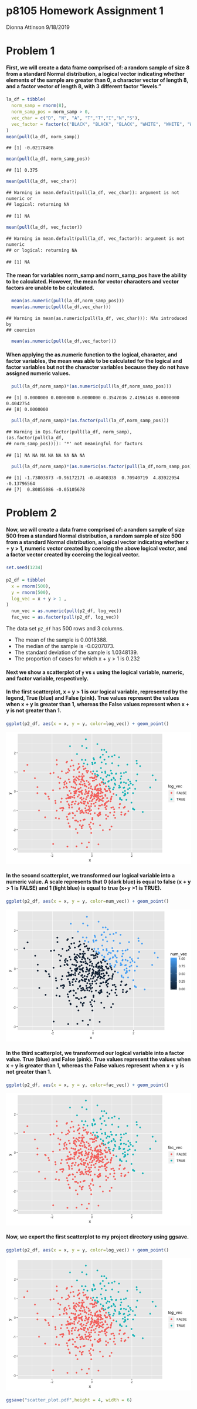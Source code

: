 p8105 Homework Assignment 1
================
Dionna Attinson
9/18/2019

# Problem 1

#### First, we will create a data frame comprised of: a random sample of size 8 from a standard Normal distribution, a logical vector indicating whether elements of the sample are greater than 0, a character vector of length 8, and a factor vector of length 8, with 3 different factor “levels.”

``` r
la_df = tibble(
  norm_samp = rnorm(8),
  norm_samp_pos = norm_samp > 0,
  vec_char = c("D", "N", "A", "T","T","I","N","S"),
  vec_factor = factor(c("BLACK", "BLACK", "BLACK", "WHITE", "WHITE", "WHITE","OTHER","OTHER"))
)
mean(pull(la_df, norm_samp))
```

    ## [1] -0.02178406

``` r
mean(pull(la_df, norm_samp_pos))
```

    ## [1] 0.375

``` r
mean(pull(la_df, vec_char))
```

    ## Warning in mean.default(pull(la_df, vec_char)): argument is not numeric or
    ## logical: returning NA

    ## [1] NA

``` r
mean(pull(la_df, vec_factor))
```

    ## Warning in mean.default(pull(la_df, vec_factor)): argument is not numeric
    ## or logical: returning NA

    ## [1] NA

#### The mean for variables norm\_samp and norm\_samp\_pos have the ability to be calculated. However, the mean for vector characters and vector factors are unable to be calculated.

``` r
  mean(as.numeric(pull(la_df,norm_samp_pos)))
  mean(as.numeric(pull(la_df,vec_char)))
```

    ## Warning in mean(as.numeric(pull(la_df, vec_char))): NAs introduced by
    ## coercion

``` r
  mean(as.numeric(pull(la_df,vec_factor)))
```

#### When applying the as.numeric function to the logical, character, and factor variables, the mean was able to be calculated for the logical and factor variables but not the character variables because they do not have assigned numeric values.

``` r
  pull(la_df,norm_samp)*(as.numeric(pull(la_df,norm_samp_pos)))
```

    ## [1] 0.0000000 0.0000000 0.0000000 0.3547036 2.4196148 0.0000000 0.4042754
    ## [8] 0.0000000

``` r
  pull(la_df,norm_samp)*(as.factor(pull(la_df,norm_samp_pos)))
```

    ## Warning in Ops.factor(pull(la_df, norm_samp), (as.factor(pull(la_df,
    ## norm_samp_pos)))): '*' not meaningful for factors

    ## [1] NA NA NA NA NA NA NA NA

``` r
  pull(la_df,norm_samp)*(as.numeric(as.factor(pull(la_df,norm_samp_pos))))
```

    ## [1] -1.73803873 -0.96172171 -0.46408339  0.70940719  4.83922954 -0.13796564
    ## [7]  0.80855086 -0.05105678

# Problem 2

#### Now, we will create a data frame comprised of: a random sample of size 500 from a standard Normal distribution, a random sample of size 500 from a standard Normal distribution, a logical vector indicating whether x + y \> 1, numeric vector created by coercing the above logical vector, and a factor vector created by coercing the logical vector.

``` r
set.seed(1234)

p2_df = tibble(
  x = rnorm(500),
  y = rnorm(500),
  log_vec = x + y > 1 ,
)
  num_vec = as.numeric(pull(p2_df, log_vec))
  fac_vec = as.factor(pull(p2_df, log_vec))
```

The data set `p2_df` has 500 rows and 3 columns.

  - The mean of the sample is 0.0018388.
  - The median of the sample is -0.0207073.
  - The standard deviation of the sample is 1.0348139.
  - The proportion of cases for which x + y \> 1 is
0.232

#### Next we show a scatterplot of `y` vs `x` using the logical variable, numeric, and factor variable, respectively.

#### In the first scatterplot, x + y \> 1 is our logical variable, represented by the legend, True (blue) and False (pink). True values represent the values when x + y is greater than 1, whereas the False values represent when x + y is not greater than 1.

``` r
ggplot(p2_df, aes(x = x, y = y, color=log_vec)) + geom_point() 
```

![](p8105_hw1_dna2118_files/figure-gfm/yx_scatter-1.png)<!-- -->

#### In the second scatterplot, we transformed our logical variable into a numeric value. A scale represents that 0 (dark blue) is equal to false (x + y \> 1 is FALSE) and 1 (light blue) is equal to true (x+y \>1 is TRUE).

``` r
ggplot(p2_df, aes(x = x, y = y, color=num_vec)) + geom_point() 
```

![](p8105_hw1_dna2118_files/figure-gfm/unnamed-chunk-1-1.png)<!-- -->

#### In the third scatterplot, we transformed our logical variable into a factor value. True (blue) and False (pink). True values represent the values when x + y is greater than 1, whereas the False values represent when x + y is not greater than 1.

``` r
ggplot(p2_df, aes(x = x, y = y, color=fac_vec)) + geom_point()
```

![](p8105_hw1_dna2118_files/figure-gfm/unnamed-chunk-2-1.png)<!-- -->

#### Now, we export the first scatterplot to my project directory using ggsave.

``` r
ggplot(p2_df, aes(x = x, y = y, color=log_vec)) + geom_point() 
```

![](p8105_hw1_dna2118_files/figure-gfm/unnamed-chunk-3-1.png)<!-- -->

``` r
ggsave("scatter_plot.pdf",height = 4, width = 6)
```
